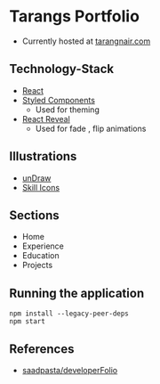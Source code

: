 # Tarangs Portfolio

- Currently hosted at [tarangnair.com](https://tarangnair.com/)

## Technology-Stack 

- [React](https://reactjs.org/docs/getting-started.html)
- [Styled Components](https://styled-components.com/)
    - Used for theming
- [React Reveal](https://www.react-reveal.com)
    - Used for fade , flip animations


## Illustrations 

- [unDraw](https://undraw.co/illustrations)
- [Skill Icons](https://icon-sets.iconify.design/skill-icons/?keyword=Sk)


## Sections

- Home
- Experience
- Education 
- Projects 

## Running the application 

```
npm install --legacy-peer-deps
npm start
```


## References

- [saadpasta/developerFolio](https://github.com/saadpasta/developerFolio)